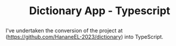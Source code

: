 # <p align="center">Dictionary App - Typescript</p>

I've undertaken the conversion of the project at (https://github.com/HananeEL-2023/dictionary) into TypeScript. 
